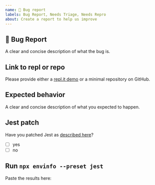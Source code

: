 ```yaml
---
name: 🐛 Bug report
labels: Bug Report, Needs Triage, Needs Repro
about: Create a report to help us improve
---
```


## 🐛 Bug Report

A clear and concise description of what the bug is.

## Link to repl or repo

Please provide either a [repl.it demo](https://repl.it/languages/jest) or a minimal repository on GitHub.

## Expected behavior

A clear and concise description of what you expected to happen.

## Jest patch

Have you patched Jest as [described here](https://github.com/toomuchdesign/next-page-tester#optional-patch-jest)?

- [ ] yes
- [ ] no

## Run `npx envinfo --preset jest`

Paste the results here:

```bash

```
